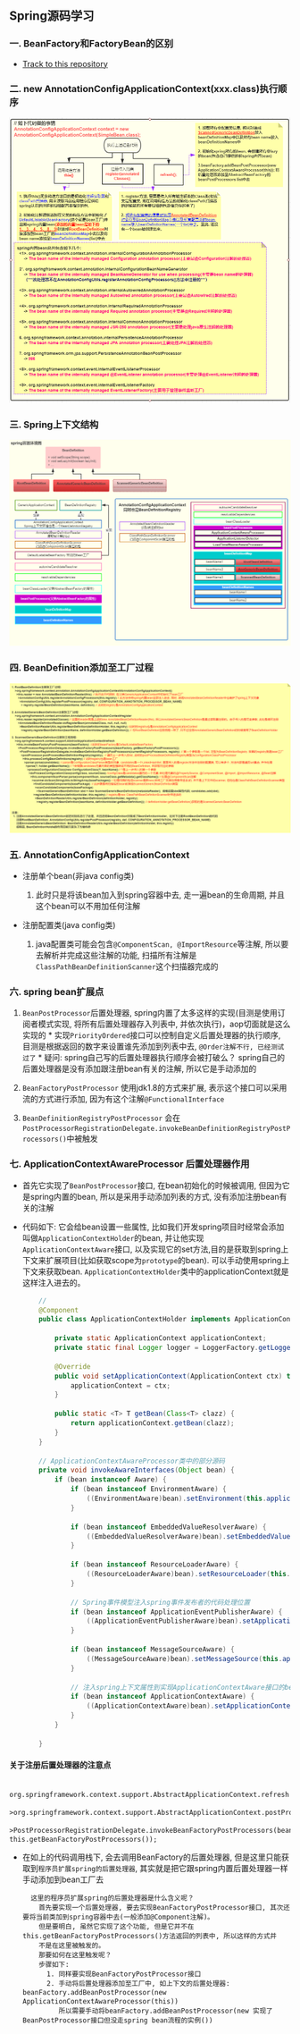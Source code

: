 ## Spring源码学习

### 一. BeanFactory和FactoryBean的区别
  * [Track to this repository](https://github.com/AvengerEug/spring/blob/develop/resourcecode-study/src/main/java/com/eugene/sumarry/resourcecodestudy/fbandbf/TestBeanFactory.java)

### 二. new AnnotationConfigApplicationContext(xxx.class)执行顺序
 ![执行顺序](https://github.com/AvengerEug/spring/blob/develop/resourcecode-study/spring%E6%9E%84%E9%80%A0%E6%96%B9%E6%B3%95-%E5%86%85%E9%83%A8%E6%89%A7%E8%A1%8C%E8%BF%87%E7%A8%8B.png)

### 三. Spring上下文结构
 ![执行顺序](https://github.com/AvengerEug/spring/blob/develop/resourcecode-study/spring上下文环境.png)

### 四. BeanDefinition添加至工厂过程
 ![执行顺序](https://github.com/AvengerEug/spring/blob/develop/resourcecode-study/beanDefinition注册过程.png)

### 五. AnnotationConfigApplicationContext
  * 注册单个bean(非java config类)
    1. 此时只是将该bean加入到spring容器中去, 走一遍bean的生命周期, 并且这个bean可以不用加任何注解
  
  * 注册配置类(java config类)
    1. java配置类可能会包含`@ComponentScan, @ImportResource`等注解, 所以要去解析并完成这些注解的功能,
       扫描所有注解是`ClassPathBeanDefinitionScanner`这个扫描器完成的
    
### 六. spring bean扩展点
  1. `BeanPostProcessor`后置处理器, spring内置了太多这样的实现(目测是使用订阅者模式实现, 将所有后置处理器存入列表中, 并依次执行)，aop切面就是这么实现的
    * 实现`PriorityOrdered`接口可以控制自定义后置处理器的执行顺序, 目测是根据返回的数字来设置谁先添加到列表中去, `@Order注解不行, 已经测试过了`
    * 疑问: spring自己写的后置处理器执行顺序会被打破么？ spring自己的后置处理器是没有添加跟注册bean有关的注解, 所以它是手动添加的
    
  2. `BeanFactoryPostProcessor` 使用jdk1.8的方式来扩展, 表示这个接口可以采用流的方式进行添加, 因为有这个注解`@FunctionalInterface`
  3. `BeanDefinitionRegistryPostProcessor` 会在`PostProcessorRegistrationDelegate.invokeBeanDefinitionRegistryPostProcessors()`中被触发
  
### 七. ApplicationContextAwareProcessor 后置处理器作用
  * 首先它实现了`BeanPostProcessor`接口, 在bean初始化的时候被调用, 但因为它是spring内置的bean, 所以是采用手动添加列表的方式, 没有添加注册bean有关的注解
  * 代码如下: 它会给bean设置一些属性, 比如我们开发spring项目时经常会添加叫做`ApplicationContextHolder`的bean, 并让他实现`ApplicationContextAware`接口,
    以及实现它的set方法,目的是获取到spring上下文来扩展项目(比如获取scope为`prototype`的bean). 可以手动使用spring上下文来获取bean. 
    `ApplicationContextHolder`类中的applicationContext就是这样注入进去的。
    
    ```java
        // 
        @Component
        public class ApplicationContextHolder implements ApplicationContextAware {
        
            private static ApplicationContext applicationContext;
            private static final Logger logger = LoggerFactory.getLogger(ApplicationContextHolder.class);
        
            @Override
            public void setApplicationContext(ApplicationContext ctx) throws BeansException {
                applicationContext = ctx;
            }
        
            public static <T> T getBean(Class<T> clazz) {
                return applicationContext.getBean(clazz);
            }
        }
    
        // ApplicationContextAwareProcessor类中的部分源码
        private void invokeAwareInterfaces(Object bean) {
            if (bean instanceof Aware) {
                if (bean instanceof EnvironmentAware) {
                    ((EnvironmentAware)bean).setEnvironment(this.applicationContext.getEnvironment());
                }
    
                if (bean instanceof EmbeddedValueResolverAware) {
                    ((EmbeddedValueResolverAware)bean).setEmbeddedValueResolver(this.embeddedValueResolver);
                }
    
                if (bean instanceof ResourceLoaderAware) {
                    ((ResourceLoaderAware)bean).setResourceLoader(this.applicationContext);
                }
    
                // Spring事件模型注入spring事件发布者的代码处理位置
                if (bean instanceof ApplicationEventPublisherAware) {
                    ((ApplicationEventPublisherAware)bean).setApplicationEventPublisher(this.applicationContext);
                }
    
                if (bean instanceof MessageSourceAware) {
                    ((MessageSourceAware)bean).setMessageSource(this.applicationContext);
                }
    
                // 注入spring上下文属性到实现ApplicationContextAware接口的bean中去
                if (bean instanceof ApplicationContextAware) {
                    ((ApplicationContextAware)bean).setApplicationContext(this.applicationContext);
                }
            }
    
        }
    ```
    
#### 关于注册后置处理器的注意点
  ```text
    org.springframework.context.support.AbstractApplicationContext.refresh
      >org.springframework.context.support.AbstractApplicationContext.postProcessBeanFactory
        >PostProcessorRegistrationDelegate.invokeBeanFactoryPostProcessors(beanFactory, this.getBeanFactoryPostProcessors());
  ```
  * 在如上的代码调用栈下, 会去调用BeanFactory的后置处理器, 但是这里只能获取到`程序员扩展spring的后置处理器`, 
    其实就是把它跟spring内置后置处理器一样手动添加到bean工厂去
    ```text
      这里的程序员扩展spring的后置处理器是什么含义呢？
        首先要实现一个后置处理器, 要去实现BeanFactoryPostProcessor接口, 其次还要将当前类加到spring容器中去(一般添加@Component注解)。
        但是要明白, 虽然它实现了这个功能, 但是它并不在this.getBeanFactoryPostProcessors()方法返回的列表中, 所以这样的方式并
        不是在这里被触发的。
        那要如何在这里触发呢？
        步骤如下:
          1. 同样要实现BeanFactoryPostProcessor接口
          2. 手动将后置处理器添加至工厂中, 如上下文的后置处理器: beanFactory.addBeanPostProcessor(new ApplicationContextAwareProcessor(this))
             所以需要手动将beanFactory.addBeanPostProcessor(new 实现了BeanPostProcessor接口但没走spring bean流程的实例())
    ```
  